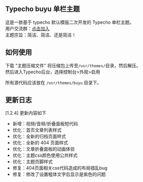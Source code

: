 ## Typecho **buyu** 单栏主题

这是一款基于 typecho 默认模版二次开发的 Typecho 单栏主题。<br>
用户交流群：[点击加入](https://qm.qq.com/q/PVln74J0UU)<br>
主题宗旨：简洁、简洁、还是简洁！

## 如何使用

下载 "主题压缩文件" 将压缩包上传至`/usr/themes/`目录，然后解压。<br>
然后进入Typecho后台，选择控制台>外观>启用

所有源代码应该放在 `/usr/themes/buyu` 目录下。

## 更新日志
[1.2.4] 更新内容如下
- 新增：视频/音频/折叠面板短代码
- 优化：首页文章列表样式
- 优化：全新的归档页面样式
- 优化：全新的 404 页面样式
- 优化：文章折叠面板的动画体验
- 优化：主题css颜色使用公共样式
- 优化：主题页脚样式
- 修复：404页面相关css代码造成的布局错乱bug
- 修复：修改了设置粗体文字后显示是紫色的问题